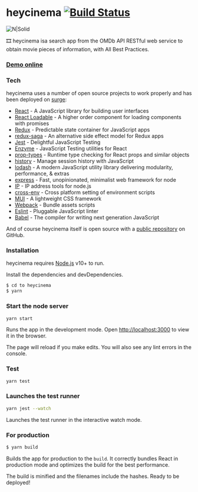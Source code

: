 # heycinema [![Build Status](https://travis-ci.org/PyColors/heycinema.svg?branch=master)](https://travis-ci.org/PyColors/heycinema)

![N|Solid](http://www.pycolors.com/v2/git/heycinema/heycinema-pycolors-screenshot)

🎞️ heycinema isa search app from the OMDb API RESTful web service to obtain movie pieces of information, with All Best Practices.

### [Demo online](http://heycinema.surge.sh)

### Tech

heycinema uses a number of open source projects to work properly and has been deployed on [surge]:

* [React] - A JavaScript library for building user interfaces
* [React Loadable] - A higher order component for loading components with promises
* [Redux] - Predictable state container for JavaScript apps
* [redux-saga] - An alternative side effect model for Redux apps
* [Jest] - Delightful JavaScript Testing
* [Enzyme] - JavaScript Testing utilities for React
* [prop-types] - Runtime type checking for React props and similar objects
* [history] - Manage session history with JavaScript
* [lodash] - A modern JavaScript utility library delivering modularity, performance, & extras
* [express] - Fast, unopinionated, minimalist web framework for node
* [IP] - IP address tools for node.js
* [cross-env] - Cross platform setting of environment scripts
* [MUI] - A lightweight CSS framework 
* [Webpack] - Bundle assets scripts
* [Eslint] - Pluggable JavaScript linter
* [Babel] - The compiler for writing next generation JavaScript

And of course heycinema itself is open source with a [public repository][dill]
 on GitHub.

### Installation

heycinema requires [Node.js](https://nodejs.org/) v10+ to run.

Install the dependencies and devDependencies.

```sh
$ cd to heycinema
$ yarn
```

### Start the node server

```sh
yarn start
```
Runs the app in the development mode.
Open [http://localhost:3000](http://localhost:3000) to view it in the browser.

The page will reload if you make edits.
You will also see any lint errors in the console.

### Test

```sh
yarn test
```

### Launches the test runner

```sh
yarn jest --watch
```

Launches the test runner in the interactive watch mode.

### For production

```sh
$ yarn build
```

Builds the app for production to the `build`.
It correctly bundles React in production mode and optimizes the build for the best performance.

The build is minified and the filenames include the hashes. Ready to be deployed!


[//]: # 
   [dill]: <https://github.com/PyColors/heycinema>
   [git-repo-url]: <https://github.com/PyColors/heycinema>
   [React]: <https://github.com/facebook/react>
   [surge]: <https://github.com/sintaxi/surge>
   [React Loadable]: <https://github.com/jamiebuilds/react-loadable>
   [Redux]: <https://github.com/reduxjs/redux>
   [redux-saga]: <https://github.com/redux-saga/redux-saga>
   [Jest]: <https://github.com/facebook/jest>
   [Enzyme]: <https://github.com/airbnb/enzyme>
   [prop-types]: <https://github.com/facebook/prop-types>
   [history]: <https://github.com/ReactTraining/history>
   [lodash]: <https://github.com/lodash/lodash>
   [express]: <https://github.com/expressjs/express>
   [IP]: <https://github.com/indutny/node-ip>
   [cross-env]: <https://github.com/kentcdodds/cross-env>
   [MUI]: <https://github.com/muicss/mui>
   [Webpack]: <https://github.com/webpack/webpack>
   [Eslint]: <https://eslint.org/>
   [Babel]: <https://babeljs.io/>
